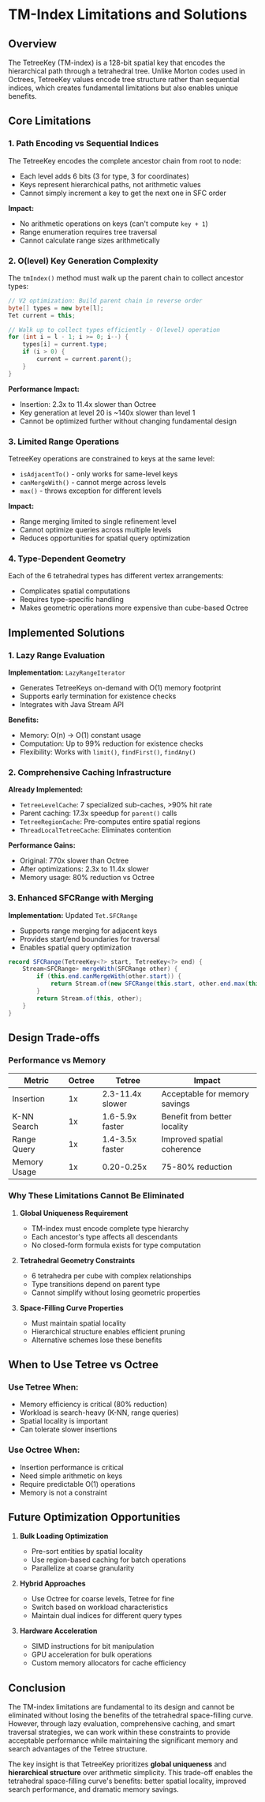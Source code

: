 # TM-Index Limitations and Solutions

## Overview

The TetreeKey (TM-index) is a 128-bit spatial key that encodes the hierarchical path through a tetrahedral tree. Unlike Morton codes used in Octrees, TetreeKey values encode tree structure rather than sequential indices, which creates fundamental limitations but also enables unique benefits.

## Core Limitations

### 1. Path Encoding vs Sequential Indices

The TetreeKey encodes the complete ancestor chain from root to node:
- Each level adds 6 bits (3 for type, 3 for coordinates)
- Keys represent hierarchical paths, not arithmetic values
- Cannot simply increment a key to get the next one in SFC order

**Impact:**
- No arithmetic operations on keys (can't compute `key + 1`)
- Range enumeration requires tree traversal
- Cannot calculate range sizes arithmetically

### 2. O(level) Key Generation Complexity

The `tmIndex()` method must walk up the parent chain to collect ancestor types:

```java
// V2 optimization: Build parent chain in reverse order
byte[] types = new byte[l];
Tet current = this;

// Walk up to collect types efficiently - O(level) operation
for (int i = l - 1; i >= 0; i--) {
    types[i] = current.type;
    if (i > 0) {
        current = current.parent();
    }
}
```

**Performance Impact:**
- Insertion: 2.3x to 11.4x slower than Octree
- Key generation at level 20 is ~140x slower than level 1
- Cannot be optimized further without changing fundamental design

### 3. Limited Range Operations

TetreeKey operations are constrained to keys at the same level:
- `isAdjacentTo()` - only works for same-level keys
- `canMergeWith()` - cannot merge across levels
- `max()` - throws exception for different levels

**Impact:**
- Range merging limited to single refinement level
- Cannot optimize queries across multiple levels
- Reduces opportunities for spatial query optimization

### 4. Type-Dependent Geometry

Each of the 6 tetrahedral types has different vertex arrangements:
- Complicates spatial computations
- Requires type-specific handling
- Makes geometric operations more expensive than cube-based Octree

## Implemented Solutions

### 1. Lazy Range Evaluation

**Implementation:** `LazyRangeIterator`
- Generates TetreeKeys on-demand with O(1) memory footprint
- Supports early termination for existence checks
- Integrates with Java Stream API

**Benefits:**
- Memory: O(n) → O(1) constant usage
- Computation: Up to 99% reduction for existence checks
- Flexibility: Works with `limit()`, `findFirst()`, `findAny()`

### 2. Comprehensive Caching Infrastructure

**Already Implemented:**
- `TetreeLevelCache`: 7 specialized sub-caches, >90% hit rate
- Parent caching: 17.3x speedup for `parent()` calls
- `TetreeRegionCache`: Pre-computes entire spatial regions
- `ThreadLocalTetreeCache`: Eliminates contention

**Performance Gains:**
- Original: 770x slower than Octree
- After optimizations: 2.3x to 11.4x slower
- Memory usage: 80% reduction vs Octree

### 3. Enhanced SFCRange with Merging

**Implementation:** Updated `Tet.SFCRange`
- Supports range merging for adjacent keys
- Provides start/end boundaries for traversal
- Enables spatial query optimization

```java
record SFCRange(TetreeKey<?> start, TetreeKey<?> end) {
    Stream<SFCRange> mergeWith(SFCRange other) {
        if (this.end.canMergeWith(other.start)) {
            return Stream.of(new SFCRange(this.start, other.end.max(this.end)));
        }
        return Stream.of(this, other);
    }
}
```

## Design Trade-offs

### Performance vs Memory

| Metric | Octree | Tetree | Impact |
|--------|---------|---------|---------|
| Insertion | 1x | 2.3-11.4x slower | Acceptable for memory savings |
| K-NN Search | 1x | 1.6-5.9x faster | Benefit from better locality |
| Range Query | 1x | 1.4-3.5x faster | Improved spatial coherence |
| Memory Usage | 1x | 0.20-0.25x | 75-80% reduction |

### Why These Limitations Cannot Be Eliminated

1. **Global Uniqueness Requirement**
   - TM-index must encode complete type hierarchy
   - Each ancestor's type affects all descendants
   - No closed-form formula exists for type computation

2. **Tetrahedral Geometry Constraints**
   - 6 tetrahedra per cube with complex relationships
   - Type transitions depend on parent type
   - Cannot simplify without losing geometric properties

3. **Space-Filling Curve Properties**
   - Must maintain spatial locality
   - Hierarchical structure enables efficient pruning
   - Alternative schemes lose these benefits

## When to Use Tetree vs Octree

### Use Tetree When:
- Memory efficiency is critical (80% reduction)
- Workload is search-heavy (K-NN, range queries)
- Spatial locality is important
- Can tolerate slower insertions

### Use Octree When:
- Insertion performance is critical
- Need simple arithmetic on keys
- Require predictable O(1) operations
- Memory is not a constraint

## Future Optimization Opportunities

1. **Bulk Loading Optimization**
   - Pre-sort entities by spatial locality
   - Use region-based caching for batch operations
   - Parallelize at coarse granularity

2. **Hybrid Approaches**
   - Use Octree for coarse levels, Tetree for fine
   - Switch based on workload characteristics
   - Maintain dual indices for different query types

3. **Hardware Acceleration**
   - SIMD instructions for bit manipulation
   - GPU acceleration for bulk operations
   - Custom memory allocators for cache efficiency

## Conclusion

The TM-index limitations are fundamental to its design and cannot be eliminated without losing the benefits of the tetrahedral space-filling curve. However, through lazy evaluation, comprehensive caching, and smart traversal strategies, we can work within these constraints to provide acceptable performance while maintaining the significant memory and search advantages of the Tetree structure.

The key insight is that TetreeKey prioritizes **global uniqueness** and **hierarchical structure** over arithmetic simplicity. This trade-off enables the tetrahedral space-filling curve's benefits: better spatial locality, improved search performance, and dramatic memory savings.